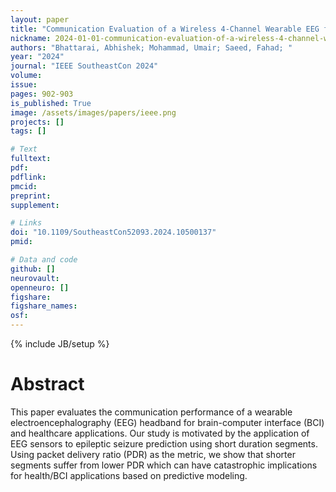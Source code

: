 ```yaml
---
layout: paper
title: "Communication Evaluation of a Wireless 4-Channel Wearable EEG for Brain-Computer Interface (BCI) and Healthcare Applications"
nickname: 2024-01-01-communication-evaluation-of-a-wireless-4-channel-wearable-eeg-for-brain-computer-interface-bci-and-healthcare-applications
authors: "Bhattarai, Abhishek; Mohammad, Umair; Saeed, Fahad; "
year: "2024"
journal: "IEEE SoutheastCon 2024"
volume: 
issue:
pages: 902-903
is_published: True
image: /assets/images/papers/ieee.png
projects: []
tags: []

# Text
fulltext:
pdf:
pdflink:
pmcid:
preprint: 
supplement:

# Links
doi: "10.1109/SoutheastCon52093.2024.10500137"
pmid:

# Data and code
github: []
neurovault:
openneuro: []
figshare:
figshare_names:
osf:
---
```

{% include JB/setup %}

# Abstract

This paper evaluates the communication performance of a wearable electroencephalography (EEG) headband for brain-computer interface (BCI) and healthcare applications. Our study is motivated by the application of EEG sensors to epileptic seizure prediction using short duration segments. Using packet delivery ratio (PDR) as the metric, we show that shorter segments suffer from lower PDR which can have catastrophic implications for health/BCI applications based on predictive modeling.
